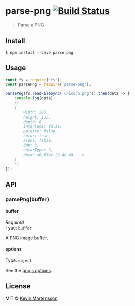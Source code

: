 # parse-png [![Build Status](https://travis-ci.org/kevva/parse-png.svg?branch=master)](https://travis-ci.org/kevva/parse-png)

> Parse a PNG


## Install

```
$ npm install --save parse-png
```


## Usage

```js
const fs = require('fs');
const parsePng = require('parse-png');

parsePng(fs.readFileSync('unicorn.png')).then(data => {
	console.log(data);
	/*
	{
		width: 200,
		height: 133,
		depth: 8,
		interlace: false,
		palette: false,
		color: true,
		alpha: false,
		bpp: 3,
		colorType: 2,
		data: <Buffer 29 48 4d ...>
	}
	*/
});
```


## API

### parsePng(buffer)

#### buffer

*Required*<br>
Type: `buffer`

A PNG image buffer.

#### options

Type: `object`

See the [pngjs options](https://github.com/lukeapage/pngjs).


## License

MIT © [Kevin Martensson](http://github.com/kevva)
